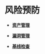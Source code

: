 # 风险预防<a name="hss_01_0025"></a>

-   **[资产管理](资产管理.md)**  

-   **[漏洞管理](漏洞管理.md)**  

-   **[基线检查](基线检查.md)**  


